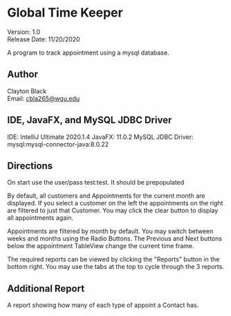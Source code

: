 # Global Time Keeper 
Version: 1.0  
Release Date: 11/20/2020

A program to track appointment using a mysql database.

## Author
Clayton Black  
Email: cbla265@wgu.edu  
  

## IDE, JavaFX, and MySQL JDBC Driver
IDE: IntelliJ Ultimate 2020.1.4
JavaFX: 11.0.2
MySQL JDBC Driver: mysql:mysql-connector-java:8.0.22

## Directions
On start use the user/pass test:test. It should be prepopulated

By default, all customers and Appointments for the current month are displayed.
If you select a customer on the left the appointments on the right are filtered to just that Customer.
You may click the clear button to display all appointments again. 

Appointments are filtered by month by default. You may switch between weeks and months 
using the Radio Buttons. The Previous and Next buttons below the appointment TableView change the current time frame. 
 
The required reports can be viewed by clicking the "Reports" button in the bottom right. 
You may use the tabs at the top to cycle through the 3 reports.

## Additional Report
A report showing how many of each type of appoint a Contact has.
